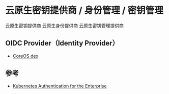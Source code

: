 # 云原生密钥提供商 / 身份管理 / 密钥管理

云原生密钥提供商
云原生身份提供商
云原生密钥管理提供商

## OIDC Provider（Identity Provider）

* [CoreOS dex](https://github.com/coreos/dex)

## 参考

* [Kubernetes Authentication for the Enterprise](https://apigee.com/about/blog/engineering/kubernetes-authentication-enterprise)
